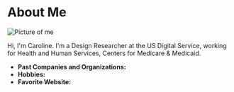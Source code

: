 # About Me

![Picture of me]()

Hi, I'm Caroline. I'm a Design Researcher at the US Digital Service, working for Health and Human Services, Centers for Medicare & Medicaid.

- **Past Companies and Organizations:**
- **Hobbies:**
- **Favorite Website:** []()
